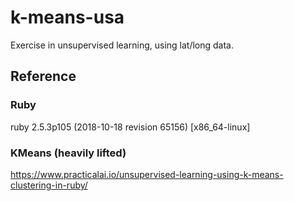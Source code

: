 # k-means-usa
Exercise in unsupervised learning, using lat/long data.

## Reference

### Ruby

ruby 2.5.3p105 (2018-10-18 revision 65156) [x86_64-linux]

### KMeans (heavily lifted)

https://www.practicalai.io/unsupervised-learning-using-k-means-clustering-in-ruby/

